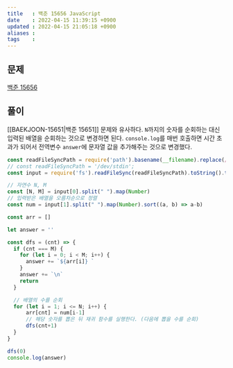 ```yaml
---
title   : 백준 15656 JavaScript 
date    : 2022-04-15 11:39:15 +0900
updated : 2022-04-15 21:05:18 +0900
aliases : 
tags    : 
---
```

## 문제
[백준 15656](https://www.acmicpc.net/problem/15656)

## 풀이

[[BAEKJOON-15651|백준 15651]] 문제와 유사하다. `N`까지의 숫자를 순회하는 대신 입력된 배열을 순회하는 것으로 변경하면 된다.
`console.log`를 매번 호출하면 시간 초과가 되어서 전역변수 `answer`에 문자열 값을 추가해주는 것으로 변경했다.
```javascript
const readFileSyncPath = require('path').basename(__filename).replace(/js$/, 'txt');
// const readFileSyncPath = '/dev/stdin';
const input = require('fs').readFileSync(readFileSyncPath).toString().trim().split("\n");

// 자연수 N, M
const [N, M] = input[0].split(" ").map(Number)
// 입력받은 배열을 오름차순으로 정렬
const num = input[1].split(" ").map(Number).sort((a, b) => a-b)

const arr = []

let answer = ''

const dfs = (cnt) => {
  if (cnt === M) {
    for (let i = 0; i < M; i++) {
      answer += `${arr[i]} `
    }
    answer += `\n`
    return
  }

  // 배열의 수를 순회
  for (let i = 1; i <= N; i++) {
      arr[cnt] = num[i-1]
      // 해당 숫자를 뽑은 뒤 재귀 함수를 실행한다. (다음에 뽑을 수를 순회)
      dfs(cnt+1)
  }
}

dfs(0)
console.log(answer)
```
